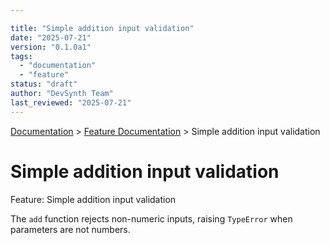 ```yaml
---

title: "Simple addition input validation"
date: "2025-07-21"
version: "0.1.0a1"
tags:
  - "documentation"
  - "feature"
status: "draft"
author: "DevSynth Team"
last_reviewed: "2025-07-21"
---
```

<div class="breadcrumbs">
<a href="../index.md">Documentation</a> &gt; <a href="index.md">Feature Documentation</a> &gt; Simple addition input validation
</div>

# Simple addition input validation

Feature: Simple addition input validation

The `add` function rejects non-numeric inputs, raising `TypeError` when parameters are not numbers.
